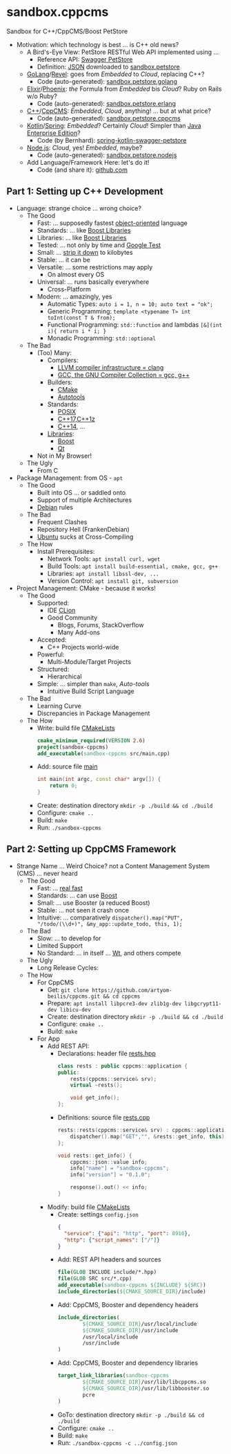# sandbox.cppcms

Sandbox for C++/CppCMS/Boost PetStore

- Motivation: which technology is best ... is C++ old news?
    - A Bird's-Eye View: PetStore RESTful Web API implemented using ...
        - Reference API: [Swagger PetStore](http://petstore.swagger.io/)
        - Definition: [JSON](https://editor.swagger.io/) downloaded to [sandbox.petstore](https://github.com/kjwenger/sandbox.petstore/README.md)
    - [GoLang](https://golang.org/)/[Revel](https://revel.github.io/): goes from _Embedded_ to _Cloud_, replacing C++?
        - Code (auto-generated): [sandbox.petstore.golang](https://github.com/kjwenger/sandbox.petstore.golang/README.md)
    - [Elixir](https://elixir-lang.org/)/[Phoenix](http://phoenixframework.org/): *the* Formula from _Embedded_ bis _Cloud_? Ruby on Rails w/o Ruby?
        - Code (auto-generated): [sandbox.petstore.erlang](https://github.com/kjwenger/sandbox.petstore.erlang/README.md)
    - [C++](http://www.stroustrup.com/4th.html)/[CppCMS](http://cppcms.com/wikipp/en/page/main): _Embedded_, _Cloud_, anything! ... but at what price?
        - Code (auto-generated): [sandbox.petstore.cppcms](https://github.com/kjwenger/sandbox.petstore.cppcms/README.md)
    - [Kotlin](https://kotlinlang.org/)/[Spring](https://spring.io/): _Embedded_? Certainly _Cloud_! Simpler than [Java Enterprise Edition](http://www.oracle.com/technetwork/java/javaee/overview/index.html)?
        - Code (by Bernhard): [spring-kotlin-swagger-petstore](https://github.com/hubuu/spring-kotlin-swagger-petstore)
    - [Node.js](https://nodejs.org/en/): _Cloud_, yes! _Embedded_, maybe?
        - Code (auto-generated): [sandbox.petstore.nodejs](https://github.com/kjwenger/sandbox.petstore.nodejs/README.md)
    - Add Language/Framework Here: let's do it!
        - Code (and share it): [github.com](https://github.com)

## Part 1: Setting up C++ Development

- Language: strange choice ... wrong choice?
    - The Good
        - Fast: ... supposedly fastest [object-oriented](https://en.wikipedia.org/wiki/Object-oriented_programming) language
        - Standards: ... like [Boost Libraries](http://www.boost.org/)
        - Libraries: ... like [Boost Libraries](http://www.boost.org/)
        - Tested: ... not only by time and [Google Test](https://github.com/google/googletest/blob/master/README.md10)
        - Small: ... [strip it down](http://ptspts.blogspot.de/2013/12/how-to-make-smaller-c-and-c-binaries.html) to kilobytes
        - Stable: ... it can be
        - Versatile: ... some restrictions may apply
            - On almost every OS
        - Universal: ... runs basically everywhere
            -  Cross-Platform
        - Modern: ... amazingly, yes
            - Automatic Types: `auto i = 1, n = 10; auto text = "ok";`
            - Generic Programming: `template <typename T> int toInt(const T & from);`
            - Functional Programming: `std::function` and lambdas `[&](int i){ return i * i; }`
            - Monadic Programming: `std::optional`
    - The Bad
        - (Too) Many:
            - Compilers:
                - [LLVM compiler infrastructure = clang](https://clang.llvm.org/)
                - [GCC, the GNU Compiler Collection = gcc, g++](https://gcc.gnu.org/)
            - Builders:
                - [CMake](https://cmake.org/)
                - [Autotools](https://www.gnu.org/software/automake/manual/automake.html)
            - Standards:
                - [POSIX](http://standards.ieee.org/develop/wg/POSIX.html)
                - [C++17,C++1z](https://en.wikipedia.org/wiki/C%2B%2B17)
                - [C++14](https://en.wikipedia.org/wiki/C%2B%2B14), ...
            - [Libraries](http://en.cppreference.com/w/cpp/links/libs):
                - [Boost](http://www.boost.org/)
                - [Qt](https://www.qt.io/)
        - Not in My Browser!
    - The Ugly
        - From C
- Package Management: from OS - `apt`
    - The Good
        - Built into OS ... or saddled onto
        - Support of multiple Architectures
        - [Debian](https://www.debian.org/) rules
    - The Bad
        - Frequent Clashes
        - Repository Hell (FrankenDebian)
        - [Ubuntu](https://www.ubuntu.com/) sucks at Cross-Compiling
    - The How
        - Install Prerequisites:
            - Network Tools: `apt install curl, wget`
            - Build Tools: `apt install build-essential, cmake, gcc, g++`
            - Libraries: `apt install libssl-dev, ...`
            - Version Control: `apt install git, subversion`
- Project Management: CMake - because it works!
    - The Good
        - Supported:
            - IDE [CLion](https://www.jetbrains.com/clion/specials/clion/clion.html?gclid=EAIaIQobChMI95v5srXc1QIVRjwbCh0FdwfBEAAYASAAEgJ-CPD_BwE&gclsrc=aw.ds.ds&dclid=CJ2pu7S13NUCFcelUQod1n4G_Q)
            - Good Community
                - Blogs, Forums, StackOverflow
                - Many Add-ons
        - Accepted:
            - C++ Projects world-wide
        - Powerful:
            - Multi-Module/Target Projects
        - Structured:
            - Hierarchical
        - Simple: ... simpler than `make`, _Auto-tools_
            - Intuitive Build Script Language
    - The Bad
        - Learning Curve
        - Discrepancies in Package Management
    - The How
        - Write: build file [CMakeLists](./CMakeLists.txt)
            ```cmake
            cmake_minimum_required(VERSION 2.6)
            project(sandbox-cppcms)
            add_executable(sandbox-cppcms src/main.cpp)
            ```
        - Add: source file [main](./src/main.cpp)
            ```cpp
            int main(int argc, const char* argv[]) {
                return 0;
            }
            ```
        - Create: destination directory `mkdir -p ./build && cd ./build`
        - Configure: `cmake ..`
        - Build: `make`
        - Run: `./sandbox-cppcms`

## Part 2: Setting up CppCMS Framework

- Strange Name ... Weird Choice? not a Content Management System (CMS) ... never heard
    - The Good
        - Fast: ... [real fast](http://cppcms.com/wikipp/en/page/benchmarks_all)
        - Standards: ... can use [Boost](http://www.boost.org/)
        - Small: ... use Booster (a reduced Boost)
        - Stable: ... not seen it crash once
        - Intuitive: ... comparatively `dispatcher().map("PUT", "/todo/(\\d+)", &my_app::update_todo, this, 1);`
    - The Bad
        - Slow: ... to develop for
        - Limited Support
        - No Standard: ... in itself ... [Wt](https://www.webtoolkit.eu/wt), and others compete
    - The Ugly
        - Long Release Cycles:
    - The How
        - For CppCMS
            - Get: `git clone https://github.com/artyom-beilis/cppcms.git && cd cppcms`
            - Prepare: `apt install libpcre3-dev zlib1g-dev libgcrypt11-dev libicu-dev`
            - Create: destination directory `mkdir -p ./build && cd ./build`
            - Configure: `cmake ..`
            - Build: `make`
        - For App
            - Add REST API:
                - Declarations: header file [rests.hpp](./include/rests.hpp)
                    ```cpp
                    class rests : public cppcms::application {
                    public:
                        rests(cppcms::service& srv);
                        virtual ~rests();
                    
                        void get_info();
                    };    
                    ```
                - Definitions: source file  [rests.cpp](./include/rests.cpp)
                    ```cpp
                    rests::rests(cppcms::service& srv) : cppcms::application(srv) {
                        dispatcher().map("GET","", &rests::get_info, this);
                    };
                    
                    void rests::get_info() {
                        cppcms::json::value info;
                        info["name"] = "sandbox-cppcms";
                        info["version"] = "0.1.0";
                    
                        response().out() << info;
                    }    
                    ```
            - Modify: build file [CMakeLists](./CMakeLists.txt)
                - Create: settings `config.json`
                    ```json
                    {
                      "service": {"api": "http", "port": 8910},
                      "http": {"script_names": ["/"]}
                    }
                    ```
                - Add: REST API headers and sources
                    ```cmake
                    file(GLOB INCLUDE include/*.hpp)
                    file(GLOB SRC src/*.cpp)
                    add_executable(sandbox-cppcms ${INCLUDE} ${SRC})
                    include_directories(${CMAKE_SOURCE_DIR}/include)
                    ```
                - Add: CppCMS, Booster and dependency headers
                    ```cmake
                    include_directories(
                            ${CMAKE_SOURCE_DIR}/usr/local/include
                            ${CMAKE_SOURCE_DIR}/usr/include
                            /usr/local/include
                            /usr/include
                    )
                    ```
                - Add: CppCMS, Booster and dependency libraries
                    ```cmake
                    target_link_libraries(sandbox-cppcms
                            ${CMAKE_SOURCE_DIR}/usr/lib/libcppcms.so
                            ${CMAKE_SOURCE_DIR}/usr/lib/libbooster.so
                            pcre
                    )
                    ```
                - GoTo: destination directory `mkdir -p ./build && cd ./build`
                - Configure: `cmake ..`
                - Build: `make`
                - Run: `./sandbox-cppcms -c ../config.json`
